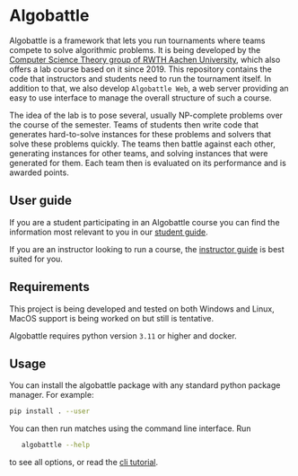 
# Algobattle

Algobattle is a framework that lets you run tournaments where teams compete to solve algorithmic problems.
It is being developed by the [Computer Science Theory group of RWTH Aachen University](https://tcs.rwth-aachen.de/),
which also offers a lab course based on it since 2019. This repository contains the code that instructors and students
need to run the tournament itself. In addition to that, we also develop `Algobattle Web`, a web server providing an easy
to use interface to manage the overall structure of such a course.

The idea of the lab is to pose several, usually NP-complete problems over the course of the semester. Teams of students
then write code that generates hard-to-solve instances for these problems and solvers that solve these problems quickly.
The teams then battle against each other, generating instances for other teams, and solving instances that were
generated for them. Each team then is evaluated on its performance and is awarded points.


## User guide

If you are a student participating in an Algobattle course you can find the information most relevant to you in our
[student guide](guide/student.md).

If you are an instructor looking to run a course, the [instructor guide](guide/instructor.md) is best suited for you.


## Requirements

This project is being developed and tested on both Windows and Linux, MacOS support is being worked on but still is
tentative.

Algobattle requires python version `3.11` or higher and docker.


## Usage

You can install the algobattle package with any standard python package manager. For example:

``` bash
pip install . --user
```


You can then run matches using the command line interface. Run

```bash
   algobattle --help
```

to see all options, or read the [cli tutorial](guide/cli.md).
